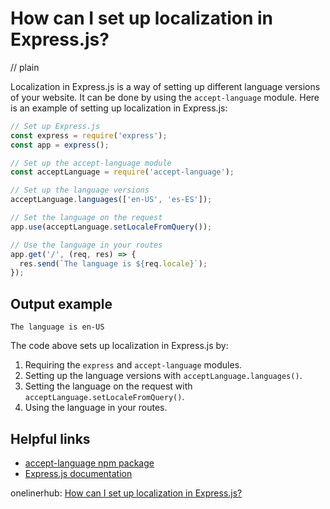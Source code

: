 # How can I set up localization in Express.js?
// plain

Localization in Express.js is a way of setting up different language versions of your website. It can be done by using the `accept-language` module. Here is an example of setting up localization in Express.js:

```js
// Set up Express.js
const express = require('express');
const app = express();

// Set up the accept-language module
const acceptLanguage = require('accept-language');

// Set up the language versions
acceptLanguage.languages(['en-US', 'es-ES']);

// Set the language on the request
app.use(acceptLanguage.setLocaleFromQuery());

// Use the language in your routes
app.get('/', (req, res) => {
  res.send(`The language is ${req.locale}`);
});
```

## Output example
 `The language is en-US`

The code above sets up localization in Express.js by:

1. Requiring the `express` and `accept-language` modules.
2. Setting up the language versions with `acceptLanguage.languages()`.
3. Setting the language on the request with `acceptLanguage.setLocaleFromQuery()`.
4. Using the language in your routes.

## Helpful links

- [accept-language npm package](https://www.npmjs.com/package/accept-language)
- [Express.js documentation](https://expressjs.com/en/guide/routing.html)

onelinerhub: [How can I set up localization in Express.js?](https://onelinerhub.com/expressjs/how-can-i-set-up-localization-in-express-js)